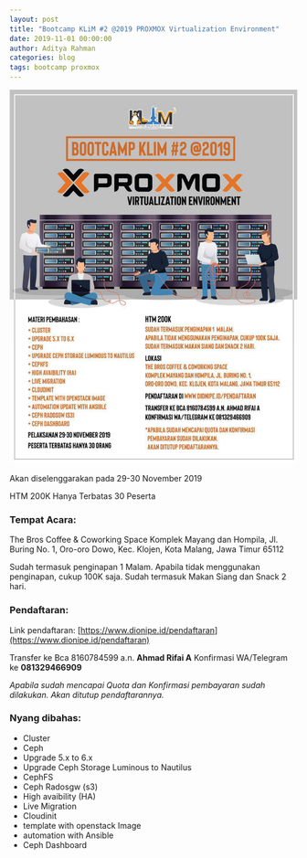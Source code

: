 ```yaml
---
layout: post
title: "Bootcamp KLiM #2 @2019 PROXMOX Virtualization Environment"
date: 2019-11-01 00:00:00
author: Aditya Rahman
categories: blog
tags: bootcamp proxmox
---
```


![Bootcamp KLiM 2 - Proxmox](/assets/images/bootcamp-2-proxmox.jpg)

Akan diselenggarakan pada 29-30 November 2019

HTM 200K
Hanya Terbatas 30 Peserta 

### Tempat Acara:
The Bros Coffee & Coworking Space
Komplek Mayang dan Hompila, Jl. Buring No. 1, Oro-oro Dowo, Kec. Klojen, Kota Malang, Jawa Timur 65112

Sudah termasuk penginapan 1 Malam. Apabila tidak menggunakan penginapan, cukup 100K saja. 
Sudah termasuk Makan Siang dan Snack 2 hari.

### Pendaftaran:
Link pendaftaran: [https://www.dionipe.id/pendaftaran](https://www.dionipe.id/pendaftaran)

Transfer ke Bca 8160784599 a.n. **Ahmad Rifai A**
Konfirmasi WA/Telegram ke **081329466909**

*Apabila sudah mencapai Quota dan Konfirmasi pembayaran sudah dilakukan. Akan ditutup pendaftarannya.*

### Nyang dibahas:
- Cluster
- Ceph
- Upgrade 5.x to 6.x
- Upgrade Ceph Storage Luminous to Nautilus
- CephFS
- Ceph Radosgw (s3)
- High avaibility (HA)
- Live Migration
- Cloudinit
- template with openstack Image
- automation with Ansible
- Ceph Dashboard